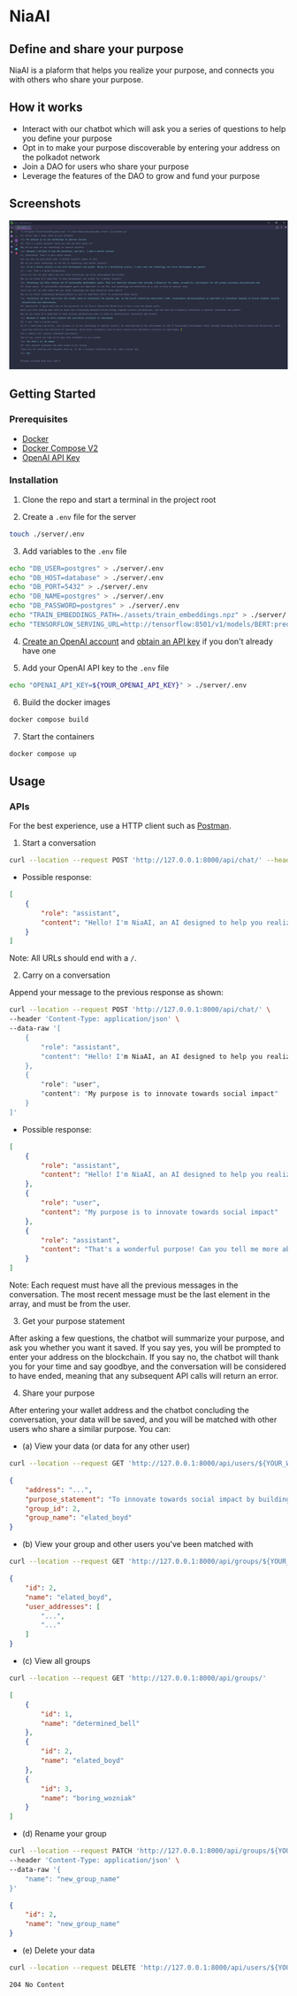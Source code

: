 # NiaAI

## Define and share your purpose

NiaAI is a plaform that helps you realize your purpose, and connects you with others who share your purpose.

## How it works

- Interact with our chatbot which will ask you a series of questions to help you define your purpose
- Opt in to make your purpose discoverable by entering your address on the polkadot network
- Join a DAO for users who share your purpose
- Leverage the features of the DAO to grow and fund your purpose

## Screenshots

![Screenshot 1](./screenshots/screenshot1.png)

## Getting Started

### Prerequisites

- [Docker](https://www.docker.com/)
- [Docker Compose V2](https://docs.docker.com/compose/install/)
- [OpenAI API Key](https://platform.openai.com/account/api-keys)

### Installation

1. Clone the repo and start a terminal in the project root

2. Create a `.env` file for the server

```sh
touch ./server/.env
```

3. Add variables to the `.env` file

```sh
echo "DB_USER=postgres" > ./server/.env
echo "DB_HOST=database" > ./server/.env
echo "DB_PORT=5432" > ./server/.env
echo "DB_NAME=postgres" > ./server/.env
echo "DB_PASSWORD=postgres" > ./server/.env
echo "TRAIN_EMBEDDINGS_PATH=./assets/train_embeddings.npz" > ./server/.env
echo "TENSORFLOW_SERVING_URL=http://tensorflow:8501/v1/models/BERT:predict" > ./server/.env
```

4. [Create an OpenAI account](https://auth0.openai.com/u/signup/) and [obtain an API key](https://platform.openai.com/account/api-keys) if you don't already have one

5. Add your OpenAI API key to the `.env` file

```sh
echo "OPENAI_API_KEY=${YOUR_OPENAI_API_KEY}" > ./server/.env
```

6. Build the docker images

```sh
docker compose build
```

7. Start the containers

```sh
docker compose up
```

## Usage

### APIs

For the best experience, use a HTTP client such as [Postman](https://www.postman.com/).

1. Start a conversation

```sh
curl --location --request POST 'http://127.0.0.1:8000/api/chat/' --header 'Content-Type: application/json'
```

- Possible response:

```json
[
    {
        "role": "assistant",
        "content": "Hello! I'm NiaAI, an AI designed to help you realize your purpose. Can you start by telling me a little bit about your purpose?"
    }
]
```

Note: All URLs should end with a `/`.

2. Carry on a conversation

Append your message to the previous response as shown:

```sh
curl --location --request POST 'http://127.0.0.1:8000/api/chat/' \
--header 'Content-Type: application/json' \
--data-raw '[
    {
        "role": "assistant",
        "content": "Hello! I'm NiaAI, an AI designed to help you realize your purpose. Can you start by telling me a little bit about your purpose?"
    },
    {
        "role": "user",
        "content": "My purpose is to innovate towards social impact"
    }
]'
```

- Possible response:

```json
[
    {
        "role": "assistant",
        "content": "Hello! I'm NiaAI, an AI designed to help you realize your purpose. Can you start by telling me a little bit about your purpose?"
    },
    {
        "role": "user",
        "content": "My purpose is to innovate towards social impact"
    },
    {
        "role": "assistant",
        "content": "That's a wonderful purpose! Can you tell me more about what you mean by \"innovate towards social impact\"? What specific areas are you interested in and what kind of impact are you hoping to make?"
    }
]
```

Note: Each request must have all the previous messages in the conversation. The most recent message must be the last element in the array, and must be from the user.

3. Get your purpose statement

After asking a few questions, the chatbot will summarize your purpose, and ask you whether you want it saved. If you say yes, you will be prompted to enter your address on the blockchain. If you say no, the chatbot will thank you for your time and say goodbye, and the conversation will be considered to have ended, meaning that any subsequent API calls will return an error.

4. Share your purpose

After entering your wallet address and the chatbot concluding the conversation, your data will be saved, and you will be matched with other users who share a similar purpose. You can:

- (a) View your data (or data for any other user)

```sh
curl --location --request GET 'http://127.0.0.1:8000/api/users/${YOUR_WALLET_ADDRESS}/'
```

```json
{
    "address": "...",
    "purpose_statement": "To innovate towards social impact by building solutions for the sustainable development goals using data science algorithms.",
    "group_id": 2,
    "group_name": "elated_boyd"
}
```

- (b) View your group and other users you've been matched with

```sh
curl --location --request GET 'http://127.0.0.1:8000/api/groups/${YOUR_GROUP_ID}/'
```

```json
{
    "id": 2,
    "name": "elated_boyd",
    "user_addresses": [
        "...",
        "..."
    ]
}
```

- (c) View all groups

```sh
curl --location --request GET 'http://127.0.0.1:8000/api/groups/'
```

```json
[
    {
        "id": 1,
        "name": "determined_bell"
    },
    {
        "id": 2,
        "name": "elated_boyd"
    },
    {
        "id": 3,
        "name": "boring_wozniak"
    }
]
```

- (d) Rename your group

```sh
curl --location --request PATCH 'http://127.0.0.1:8000/api/groups/${YOUR_GROUP_ID}/' \
--header 'Content-Type: application/json' \
--data-raw '{
    "name": "new_group_name"
}'
```

```json
{
    "id": 2,
    "name": "new_group_name"
}
```

- (e) Delete your data

```sh
curl --location --request DELETE 'http://127.0.0.1:8000/api/users/${YOUR_WALLET_ADDRESS}/'
```

```text
204 No Content
```
